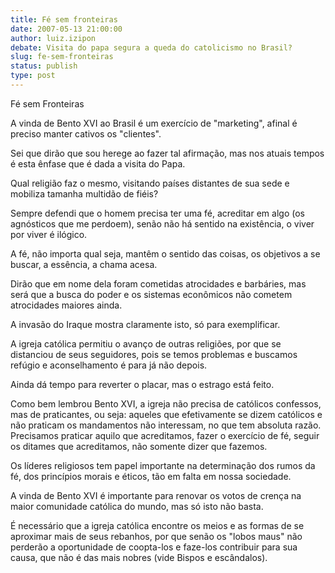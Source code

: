 ```yaml
---
title: Fé sem fronteiras
date: 2007-05-13 21:00:00
author: luiz.izipon
debate: Visita do papa segura a queda do catolicismo no Brasil?
slug: fe-sem-fronteiras
status: publish 
type: post
---
```


Fé sem Fronteiras  

  

A vinda de Bento XVI ao Brasil é um exercício de "marketing", afinal é preciso manter cativos os "clientes".  

Sei que dirão que sou herege ao fazer tal afirmação, mas nos atuais tempos é esta ênfase que é dada a visita do Papa.   

Qual religião faz o mesmo, visitando países distantes de sua sede e mobiliza tamanha multidão de fiéis?  

Sempre defendi que o homem precisa ter uma fé, acreditar em algo (os agnósticos que me perdoem), senão não há sentido na existência, o viver por viver é ilógico.  

A fé, não importa qual seja, mantêm o sentido das coisas, os objetivos a se buscar, a essência, a chama acesa.  

Dirão que em nome dela foram cometidas atrocidades e barbáries, mas será que a busca do poder e os sistemas econômicos não cometem atrocidades maiores ainda.   

A invasão do Iraque mostra claramente isto, só para exemplificar.  

A igreja católica permitiu o avanço de outras religiões, por que se distanciou de seus seguidores, pois se temos problemas e buscamos refúgio e aconselhamento é para já não depois.  

Ainda dá tempo para reverter o placar, mas o estrago está feito.  

Como bem lembrou Bento XVI, a igreja não precisa de católicos confessos, mas de praticantes, ou seja: aqueles que efetivamente se dizem católicos e não praticam os mandamentos não interessam, no que tem absoluta razão. Precisamos praticar aquilo que acreditamos, fazer o exercício de fé, seguir os ditames que acreditamos, não somente dizer que fazemos.  

Os líderes religiosos tem papel importante na determinação dos rumos da fé, dos princípios morais e éticos, tão em falta em nossa sociedade.  

A vinda de Bento XVI é importante para renovar os votos de crença na maior comunidade católica do mundo, mas só isto não basta.   

É necessário que a igreja católica encontre os meios e as formas de se aproximar mais de seus rebanhos, por que senão os "lobos maus" não perderão a oportunidade de coopta-los e faze-los contribuir para sua causa, que não é das mais nobres (vide Bispos e escândalos).

